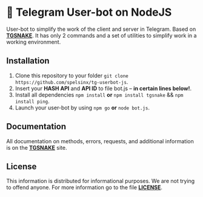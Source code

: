 # 🚀 Telegram User-bot on NodeJS
User-bot to simplify the work of the client and server in Telegram. Based on **[TGSNAKE](https://tgsnake.js.org)**. It has only 2 commands and a set of utilities to simplify work in a working environment.

## Installation

1. Clone this repository to your folder `git clone https://github.com/spelsinx/tg-userbot-js`.
2. Insert your **HASH API** and **API ID** to file bot.js – **in certain lines below!**.
3. Install all dependencies `npm install` **or** `npm install tgsnake` && `npm install ping`.
4. Launch your user-bot by using `npm go` **or** `node bot.js`.

## Documentation

All documentation on methods, errors, requests, and additional information is on the **[TGSNAKE](https://tgsnake.js.org)** site.

## License 

This information is distributed for informational purposes. We are not trying to offend anyone. For more information go to the file **[LICENSE](https://github.com/spelsinx/tg-userbot-js/blob/main/LICENSE)**. 












